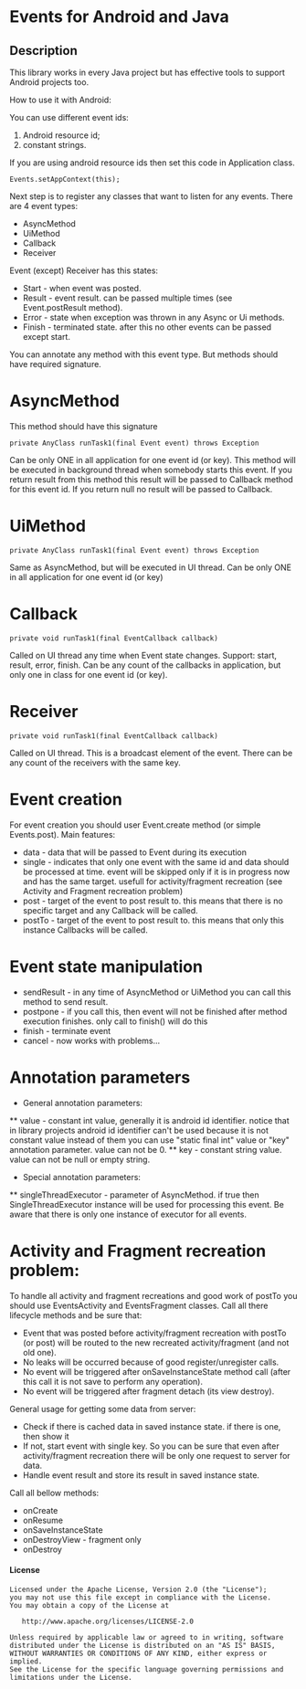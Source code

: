 Events for Android and Java
======================

## Description

This library works in every Java project but has effective tools to support Android projects too.

How to use it with Android:

You can use different event ids: 
1. Android resource id;
2. constant strings.

If you are using android resource ids then set this code in Application class.

    Events.setAppContext(this);

Next step is to register any classes that want to listen for any events.
There are 4 event types:
* AsyncMethod
* UiMethod
* Callback
* Receiver

Event (except) Receiver has this states:

* Start 	- when event was posted.
* Result 	- event result. can be passed multiple times (see Event.postResult method).
* Error 	- state when exception was thrown in any Async or Ui methods.
* Finish 	- terminated state. after this no other events can be passed except start.

You can annotate any method with this event type. But methods should have required signature.

# AsyncMethod

This method should have this signature

    private AnyClass runTask1(final Event event) throws Exception

Can be only ONE in all application for one event id (or key).
This method will be executed in background thread when somebody starts this event.
If you return result from this method this result will be passed to Callback method for this event id.
If you return null no result will be passed to Callback.

# UiMethod

    private AnyClass runTask1(final Event event) throws Exception

Same as AsyncMethod, but will be executed in UI thread.
Can be only ONE in all application for one event id (or key)

# Callback

    private void runTask1(final EventCallback callback)

Called on UI thread any time when Event state changes. Support: start, result, error, finish.
Can be any count of the callbacks in application, but only one in class for one event id (or key).

# Receiver

    private void runTask1(final EventCallback callback)

Called on UI thread. This is a broadcast element of the event. There can be any count of the receivers with the same key.


# Event creation

For event creation you should user Event.create method (or simple Events.post).
Main features:
* data		- data that will be passed to Event during its execution
* single	- indicates that only one event with the same id and data should be processed at time. event will be skipped only if it is in progress now and has the same target. usefull for activity/fragment recreation (see Activity and Fragment recreation problem)
* post 	    - target of the event to post result to. this means that there is no specific target and any Callback will be called.
* postTo 	- target of the event to post result to. this means that only this instance Callbacks will be called.


# Event state manipulation

* sendResult 	- in any time of AsyncMethod or UiMethod you can call this method to send result.
* postpone 	- if you call this, then event will not be finished after method execution finishes. only call to finish() will do this
* finish 		- terminate event
* cancel 		- now works with problems...


# Annotation parameters

* General annotation parameters:

** value    - constant int value, generally it is android id identifier. notice that in library projects android id identifier can't be used because it is not constant value instead of them you can use "static final int" value or "key" annotation parameter. value can not be 0.
** key      - constant string value. value can not be null or empty string.
* Special annotation parameters:

** singleThreadExecutor - parameter of AsyncMethod. if true then SingleThreadExecutor instance will be used for processing this event. Be aware that there is only one instance of executor for all events.


# Activity and Fragment recreation problem:

To handle all activity and fragment recreations and good work of postTo you should use EventsActivity and EventsFragment classes. Call all there lifecycle methods and be sure that:
* Event that was posted before activity/fragment recreation with postTo (or post) will be routed to the new recreated activity/fragment (and not old one).
* No leaks will be occurred because of good register/unregister calls.
* No event will be triggered after onSaveInstanceState method call (after this call it is not save to perform any operation).
* No event will be triggered after fragment detach (its view destroy).

General usage for getting some data from server:
* Check if there is cached data in saved instance state. if there is one, then show it
* If not, start event with single key. So you can be sure that even after activity/fragment recreation there will be only one request to server for data.
* Handle event result and store its result in saved instance state.


Call all bellow methods:
* onCreate
* onResume
* onSaveInstanceState
* onDestroyView - fragment only
* onDestroy




#### License ####

    Licensed under the Apache License, Version 2.0 (the "License");
    you may not use this file except in compliance with the License.
    You may obtain a copy of the License at

       http://www.apache.org/licenses/LICENSE-2.0

    Unless required by applicable law or agreed to in writing, software
    distributed under the License is distributed on an "AS IS" BASIS,
    WITHOUT WARRANTIES OR CONDITIONS OF ANY KIND, either express or implied.
    See the License for the specific language governing permissions and
    limitations under the License.
